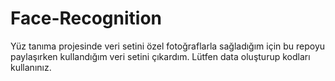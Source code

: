 # Face-Recognition
Yüz tanıma projesinde veri setini özel fotoğraflarla sağladığım için bu repoyu paylaşırken kullandığım veri setini çıkardım. Lütfen data oluşturup kodları kullanınız.
